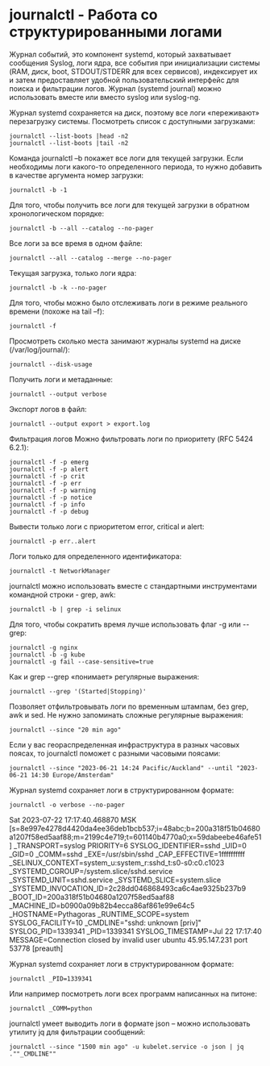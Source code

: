 # journalctl - Работа со структурированными логами #

Журнал событий, это компонент systemd, который захватывает сообщения Syslog, логи ядра, все события при инициализации системы (RAM, диск, boot, STDOUT/STDERR для всех сервисов), индексирует их и затем предоставляет удобной пользовательский интерфейс для поиска и фильтрации логов. Журнал (systemd journal) можно использовать вместе или вместо syslog или syslog-ng.

Журнал systemd сохраняется на диск, поэтому все логи «переживают» перезагрузку системы. Посмотреть список с доступными загрузками:
```
journalctl --list-boots |head -n2
journalctl --list-boots |tail -n2
```

Команда journalctl –b покажет все логи для текущей загрузки. Если необходимы логи какого-то определенного периода, то нужно добавить в качестве аргумента номер загрузки:
```
journalctl -b -1
```

Для того, чтобы получить все логи для текущей загрузки в обратном хронологическом порядке:
```
journalctl -b --all --catalog --no-pager
```

Все логи за все время в одном файле:
```
journalctl --all --catalog --merge --no-pager
```

Текущая загрузка, только логи ядра:
```
journalctl -b -k --no-pager
```

Для того, чтобы можно было отслеживать логи в режиме реального времени (похоже на tail –f):
```
journalctl -f
```

Просмотреть сколько места занимают журналы systemd на диске (/var/log/journal/):
```
journalctl --disk-usage
```

Получить логи и метаданные:
```
journalctl --output verbose
```
Экспорт логов в файл:
```
journalctl --output export > export.log
```

Фильтрация логов
Можно фильтровать логи по приоритету (RFC 5424 6.2.1):
```
journalctl -f -p emerg
journalctl -f -p alert
journalctl -f -p crit
journalctl -f -p err
journalctl -f -p warning
journalctl -f -p notice
journalctl -f -p info
journalctl -f -p debug
```

Вывести только логи c приоритетом error, critical и alert:
```
journalctl -p err..alert
```

Логи только для определенного идентификатора:
```
journalctl -t NetworkManager
```

journalctl можно использовать вместе с стандартными инструментами командной строки - grep, awk:
```
journalctl -b | grep -i selinux
```

Для того, чтобы сократить время лучше использовать флаг -g или --grep:
```
journalctl -g nginx
journalctl -b -g kube
journalctl -g fail --case-sensitive=true
```

Как и grep --grep «понимает» регулярные выражения:
```
journalctl --grep '(Started|Stopping)'
```

Позволяет отфильтровывать логи по временным штампам, без grep, awk и sed. Не нужно запоминать сложные регулярные выражения:
```
journalctl --since "20 min ago"
```
Если у вас геораспределенная инфраструктура в разных часовых поясах, то journalctl поможет с разными часовыми поясами:
```
journalctl --since "2023-06-21 14:24 Pacific/Auckland" --until "2023-06-21 14:30 Europe/Amsterdam"
```

Журнал systemd сохраняет логи в структурированном формате:
```
journalctl -o verbose --no-pager
```

Sat 2023-07-22 17:17:40.468870 MSK [s=8e997e4278d4420da4ee36deb1bcb537;i=48abc;b=200a318f51b04680a1207f58ed5aaf88;m=2199c4e719;t=601140b4770a0;x=59dabeebe46afe51]
    _TRANSPORT=syslog
    PRIORITY=6
    SYSLOG_IDENTIFIER=sshd
    _UID=0
    _GID=0
    _COMM=sshd
    _EXE=/usr/sbin/sshd
    _CAP_EFFECTIVE=1ffffffffff
    _SELINUX_CONTEXT=system_u:system_r:sshd_t:s0-s0:c0.c1023
    _SYSTEMD_CGROUP=/system.slice/sshd.service
    _SYSTEMD_UNIT=sshd.service
    _SYSTEMD_SLICE=system.slice
    _SYSTEMD_INVOCATION_ID=2c28dd046868493ca6c4ae9325b237b9
    _BOOT_ID=200a318f51b04680a1207f58ed5aaf88
    _MACHINE_ID=b0900a09b82b4ecca86af861e99e64c5
    _HOSTNAME=Pythagoras
    _RUNTIME_SCOPE=system
    SYSLOG_FACILITY=10
    _CMDLINE="sshd: unknown [priv]"
    SYSLOG_PID=1339341
    _PID=1339341
    SYSLOG_TIMESTAMP=Jul 22 17:17:40
    MESSAGE=Connection closed by invalid user ubuntu 45.95.147.231 port 53778 [preauth]

Журнал systemd сохраняет логи в структурированном формате:
```
journalctl _PID=1339341
```

Или например посмотреть логи всех программ написанных на питоне:
```
journalctl _COMM=python
```

journalctl умеет выводить логи в формате json – можно использовать утилиту jq для фильтрации сообщений:
```
journalctl --since "1500 min ago" -u kubelet.service -o json | jq .""_CMDLINE""
```

